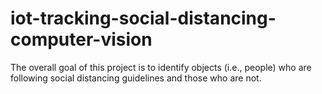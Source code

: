# iot-tracking-social-distancing-computer-vision
The overall goal of this project is to identify objects (i.e., people) who are following social distancing guidelines and those who are not. 
